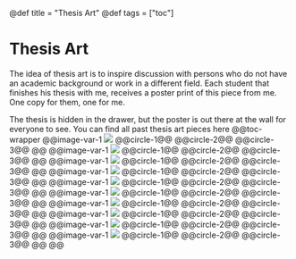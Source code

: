 @def title = "Thesis Art" 
@def tags = ["toc"] 
# Thesis Art
The idea of thesis art is to inspire discussion with persons who do not have an academic background or work in a different field. Each student that finishes his thesis with me, receives a poster print of this piece from me. One copy for them, one for me.

The thesis is hidden in the drawer, but the poster is out there at the wall for everyone to see. You can find all past thesis art pieces here
@@toc-wrapper
	@@image-var-1 [![](/assets/toc-previews/thesis-art/Edoardo-Pinzuti.jpg)](Edoardo-Pinzuti)
		@@circle-1@@
		@@circle-2@@
		@@circle-3@@
	@@
	@@image-var-1 [![](/assets/toc-previews/thesis-art/Felix-Schröder.jpg)](Felix-Schröder) 
		@@circle-1@@
		@@circle-2@@
		@@circle-3@@
	@@
	@@image-var-1 [![](/assets/toc-previews/thesis-art/Jiameng-Wu.jpg)](Jiameng-Wu)
		@@circle-1@@
		@@circle-2@@
		@@circle-3@@
	@@
	@@image-var-1 [![](/assets/toc-previews/thesis-art/Judith-Schepers.jpg)](Judith-Schepers)
		@@circle-1@@
		@@circle-2@@
		@@circle-3@@
	@@
	@@image-var-1 [![](/assets/toc-previews/thesis-art/Karolis-Degutis.jpg)](Karolis-Degutis)
		@@circle-1@@
		@@circle-2@@
		@@circle-3@@
	@@
	@@image-var-1 [![](/assets/toc-previews/thesis-art/Katharina-Groß.jpg)](Katharina-Groß)
		@@circle-1@@
		@@circle-2@@
		@@circle-3@@
	@@
	@@image-var-1 [![](/assets/toc-previews/thesis-art/Katja-Haeusser.jpg)](Katja-Haeusser)
		@@circle-1@@
		@@circle-2@@
		@@circle-3@@
	@@
	@@image-var-1 [![](/assets/toc-previews/thesis-art/Lilli-Kaufhold.jpg)](Lilli-Kaufhold)
		@@circle-1@@
		@@circle-2@@
		@@circle-3@@
	@@
	@@image-var-1 [![](/assets/toc-previews/thesis-art/Lisa-Marie-Vortmann.jpg)](Lisa-Marie-Vortmann)
		@@circle-1@@
		@@circle-2@@
		@@circle-3@@
	@@
	@@image-var-1 [![](/assets/toc-previews/thesis-art/Maria-Sokotuschenko.jpg)](Maria-Sokotuschenko)
		@@circle-1@@
		@@circle-2@@
		@@circle-3@@
	@@
@@